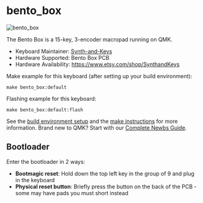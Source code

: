 # bento_box

![bento_box](https://imgur.com/a/udxikUT)

The Bento Box is a 15-key, 3-encoder macropad running on QMK.

* Keyboard Maintainer: [Synth-and-Keys](https://github.com/Synth-and-Keys)
* Hardware Supported: Bento Box PCB
* Hardware Availability: https://www.etsy.com/shop/SynthandKeys

Make example for this keyboard (after setting up your build environment):

    make bento_box:default

Flashing example for this keyboard:

    make bento_box:default:flash

See the [build environment setup](https://docs.qmk.fm/#/getting_started_build_tools) and the [make instructions](https://docs.qmk.fm/#/getting_started_make_guide) for more information. Brand new to QMK? Start with our [Complete Newbs Guide](https://docs.qmk.fm/#/newbs).

## Bootloader

Enter the bootloader in 2 ways:

* **Bootmagic reset**: Hold down the top left key in the group of 9 and plug in the keyboard
* **Physical reset button**: Briefly press the button on the back of the PCB - some may have pads you must short instead

